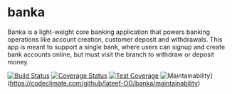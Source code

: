 # banka
Banka is a light-weight core banking application that powers banking operations like account creation, customer deposit and withdrawals. This app is meant to support a single bank, where users can signup and create bank accounts online, but must visit the branch to withdraw or deposit money.

[![Build Status](https://travis-ci.org/lateef-OG/banka.svg?branch=dev)](https://travis-ci.org/lateef-OG/banka)
[![Coverage Status](https://coveralls.io/repos/github/lateef-OG/banka/badge.svg?branch=ch-integrate-coveralls-165152572)](https://coveralls.io/github/lateef-OG/banka?branch=ch-integrate-coveralls-165152572)
[![Test Coverage](https://api.codeclimate.com/v1/badges/1a93d58fca21551a1d3a/test_coverage)](https://codeclimate.com/github/lateef-OG/banka/test_coverage)
![Maintainability](https://api.codeclimate.com/v1/badges/1a93d58fca21551a1d3a/maintainability)](https://codeclimate.com/github/lateef-OG/banka/maintainability)